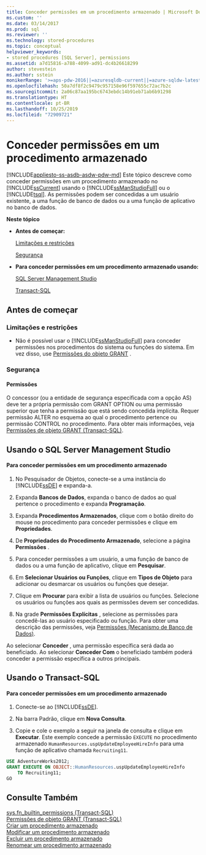 ```yaml
---
title: Conceder permissões em um procedimento armazenado | Microsoft Docs
ms.custom: ''
ms.date: 03/14/2017
ms.prod: sql
ms.reviewer: ''
ms.technology: stored-procedures
ms.topic: conceptual
helpviewer_keywords:
- stored procedures [SQL Server], permissions
ms.assetid: a7d15816-a788-4099-ad91-dc4b26618299
author: stevestein
ms.author: sstein
monikerRange: '>=aps-pdw-2016||=azuresqldb-current||=azure-sqldw-latest||>=sql-server-2016||=sqlallproducts-allversions||>=sql-server-linux-2017||=azuresqldb-mi-current'
ms.openlocfilehash: 50a7df8f2c9479c957158e96f597655c72ac7b2c
ms.sourcegitcommit: 2a06c87aa195bc6743ebdc14b91eb71ab6b91298
ms.translationtype: HT
ms.contentlocale: pt-BR
ms.lasthandoff: 10/25/2019
ms.locfileid: "72909721"
---
```

# <a name="grant-permissions-on-a-stored-procedure"></a>Conceder permissões em um procedimento armazenado
[!INCLUDE[appliesto-ss-asdb-asdw-pdw-md](../../includes/appliesto-ss-asdb-asdw-pdw-md.md)]
  Este tópico descreve como conceder permissões em um procedimento armazenado no [!INCLUDE[ssCurrent](../../includes/sscurrent-md.md)] usando o [!INCLUDE[ssManStudioFull](../../includes/ssmanstudiofull-md.md)] ou o [!INCLUDE[tsql](../../includes/tsql-md.md)]. As permissões podem ser concedidas a um usuário existente, a uma função de banco de dados ou a uma função de aplicativo no banco de dados.  
  
 **Neste tópico**  
  
-   **Antes de começar:**  
  
     [Limitações e restrições](#Restrictions)  
  
     [Segurança](#Security)  
  
-   **Para conceder permissões em um procedimento armazenado usando:**  
  
     [SQL Server Management Studio](#SSMSProcedure)  
  
     [Transact-SQL](#TsqlProcedure)  
  
##  <a name="BeforeYouBegin"></a> Antes de começar  
  
###  <a name="Restrictions"></a> Limitações e restrições  
  
-   Não é possível usar o [!INCLUDE[ssManStudioFull](../../includes/ssmanstudiofull-md.md)] para conceder permissões nos procedimentos do sistema ou funções do sistema. Em vez disso, use [Permissões do objeto GRANT](../../t-sql/statements/grant-object-permissions-transact-sql.md) .  
  
###  <a name="Security"></a> Segurança  
  
####  <a name="Permissions"></a> Permissões  
 O concessor (ou a entidade de segurança especificada com a opção AS) deve ter a própria permissão com GRANT OPTION ou uma permissão superior que tenha a permissão que está sendo concedida implícita. Requer permissão ALTER no esquema ao qual o procedimento pertence ou permissão CONTROL no procedimento. Para obter mais informações, veja [Permissões de objeto GRANT &#40;Transact-SQL&#41;](../../t-sql/statements/grant-object-permissions-transact-sql.md).  
  
##  <a name="SSMSProcedure"></a> Usando o SQL Server Management Studio  
  
#### <a name="to-grant-permissions-on-a-stored-procedure"></a>Para conceder permissões em um procedimento armazenado  
  
1.  No Pesquisador de Objetos, conecte-se a uma instância do [!INCLUDE[ssDE](../../includes/ssde-md.md)] e expanda-a.  
  
2.  Expanda **Bancos de Dados**, expanda o banco de dados ao qual pertence o procedimento e expanda **Programação**.  
  
3.  Expanda **Procedimentos Armazenados**, clique com o botão direito do mouse no procedimento para conceder permissões e clique em **Propriedades**.  
  
4.  De **Propriedades do Procedimento Armazenado**, selecione a página **Permissões** .  
  
5.  Para conceder permissões a um usuário, a uma função de banco de dados ou a uma função de aplicativo, clique em **Pesquisar**.  
  
6.  Em **Selecionar Usuários ou Funções**, clique em **Tipos de Objeto** para adicionar ou desmarcar os usuários ou funções que desejar.  
  
7.  Clique em **Procurar** para exibir a lista de usuários ou funções. Selecione os usuários ou funções aos quais as permissões devem ser concedidas.  
  
8.  Na grade **Permissões Explícitas** , selecione as permissões para concedê-las ao usuário especificado ou função. Para obter uma descrição das permissões, veja [Permissões &#40;Mecanismo de Banco de Dados&#41;](../../relational-databases/security/permissions-database-engine.md).  

 Ao selecionar **Conceder** , uma permissão específica será dada ao beneficiado. Ao selecionar **Conceder Com** o beneficiado também poderá conceder a permissão específica a outros principais.  
  
##  <a name="TsqlProcedure"></a> Usando o Transact-SQL  
  
#### <a name="to-grant-permissions-on-a-stored-procedure"></a>Para conceder permissões em um procedimento armazenado  
  
1.  Conecte-se ao [!INCLUDE[ssDE](../../includes/ssde-md.md)].  
  
2.  Na barra Padrão, clique em **Nova Consulta**.  
  
3.  Copie e cole o exemplo a seguir na janela de consulta e clique em **Executar**. Este exemplo concede a permissão `EXECUTE` no procedimento armazenado `HumanResources.uspUpdateEmployeeHireInfo` para uma função de aplicativo chamada `Recruiting11`.  
  
```sql  
USE AdventureWorks2012;   
GRANT EXECUTE ON OBJECT::HumanResources.uspUpdateEmployeeHireInfo  
    TO Recruiting11;  
GO  
```  
  
## <a name="see-also"></a>Consulte Também  
 [sys.fn_builtin_permissions &#40;Transact-SQL&#41;](../../relational-databases/system-functions/sys-fn-builtin-permissions-transact-sql.md)   
 [Permissões de objeto GRANT &#40;Transact-SQL&#41;](../../t-sql/statements/grant-object-permissions-transact-sql.md)   
 [Criar um procedimento armazenado](../../relational-databases/stored-procedures/create-a-stored-procedure.md)   
 [Modificar um procedimento armazenado](../../relational-databases/stored-procedures/modify-a-stored-procedure.md)   
 [Excluir um procedimento armazenado](../../relational-databases/stored-procedures/delete-a-stored-procedure.md)   
 [Renomear um procedimento armazenado](../../relational-databases/stored-procedures/rename-a-stored-procedure.md)  
  
  
